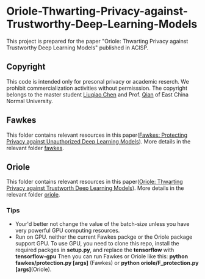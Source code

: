 # Oriole-Thwarting-Privacy-against-Trustworthy-Deep-Learning-Models
This project is prepared for the paper "Oriole: Thwarting Privacy against Trustworthy Deep Learning Models" published in ACISP.

## Copyright
This code is intended only for presonal privacy or academic reserch. We prohibit commercialization activities without permisssion. The copyright belongs to the master student [Liuqiao Chen](https://dblp.org/pid/286/1713) and Prof. [Qian](https://dblp.org/pid/61/6767) of East China Normal University.

## Fawkes
This folder contains relevant resources in this paper([Fawkes: Protecting Privacy against Unauthorized Deep Learning Models](https://www.usenix.org/conference/usenixsecurity20/presentation/shan)). More details in the relevant folder [fawkes](https://github.com/biergaiqiao/Oriole-Thwarting-Privacy-against-Trustworthy-Deep-Learning-Models/tree/main/fawkes).

## Oriole
This folder contains relevant resources in this paper([Oriole: Thwarting Privacy against Trustworth Deep Learning Models](https://arxiv.org/abs/2102.11502)). More details in the relevant folder [oriole](https://github.com/biergaiqiao/Oriole-Thwarting-Privacy-against-Trustworthy-Deep-Learning-Models/tree/main/oriole).

### Tips
- Your'd better not change the value of the batch-size unless you have very powerful GPU computing resources.
- Run on GPU. neither the current Fawkes packge or the Oriole package support GPU. To use GPU, you need to clone this repo, install the required packges in **setup.py**, and replace the **tensorflow** with **tensorflow-gpu** Then you can run Fawkes or Oriole like this: **python fawkes/protection.py [args]** (Fawkes) or **python oriole/F_protection.py [args]**(Oriole).
